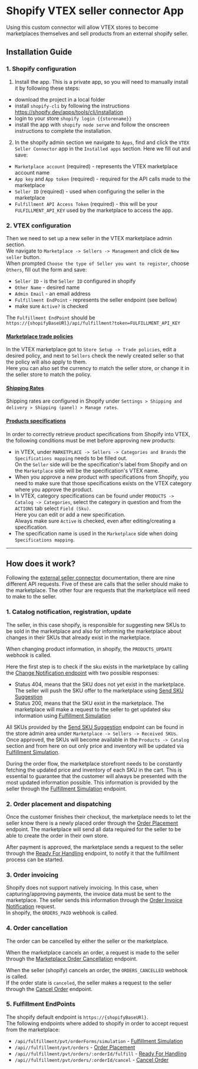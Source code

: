 # Shopify VTEX seller connector App

Using this custom connector will allow VTEX stores to become marketplaces themselves and sell products from an external shopify seller.

## Installation Guide

### 1. Shopify configuration

1) Install the app. This is a private app, so you will need to manually install it by following these steps: 
* download the project in a local folder
* install `shopify-cli` by following the instructions https://shopify.dev/apps/tools/cli/installation
* login to your store `shopify login {{storename}}`
* install the app with `shopify node serve` and follow the onscreen instructions to complete the installation.

2) In the shopify admin section we navigate to `Apps`, find and click the `VTEX Seller Connector` app in the `Installed apps` section.
   Here we fill out and save:
* `Marketplace account` (required) - represents the VTEX marketplace account name
* `App key` and `App token` (required) - required for the API calls made to the marketplace
* `Seller ID` (required) - used when configuring the seller in the marketplace
* `Fulfillment API Access Token` (required) - this will be your `FULFILLMENT_API_KEY` used by the marketplace to access the app.

### 2. VTEX configuration

Then we need to set up a new seller in the VTEX marketplace admin section.<br>
We navigate to `Marketplace -> Sellers -> Management` and click de `New seller` button.<br>
When prompted `Choose the type of Seller you want to register`, choose `Others`, fill out the form and save:
* `Seller ID` - is the `Seller ID` configured in shopify
* `Other Name` - desired name
* `Admin Email` - an email address
* `Fulfillment EndPoint` - represents the seller endpoint (see bellow)
* make sure `Active?` is checked

The `Fulfillment EndPoint` should be `https://{shopifyBaseURl}/api/fulfillment?token=FULFILLMENT_API_KEY`<br>

#### <u>Marketplace trade policies</u>
In the VTEX marketplace got to `Store Setup -> Trade policies`, edit a desired policy, and next to `Sellers` check the newly created seller so that the policy will also apply to them.<br>
Here you can also set the currency to match the seller store, or change it in the seller store to match the policy.

#### <u>Shipping Rates</u>

Shipping rates are configured in Shopify under `Settings > Shipping and delivery > Shipping (panel) > Manage rates`.

#### <u>Products specifications</u>

In order to correctly retrieve product specifications from Shopify into VTEX, the following conditions must be met before approving new products:
* in VTEX, under `MARKETPLACE -> Sellers -> Categories and Brands` the `Specifications mapping` needs to be filled out.<br>
  On the `Seller` side will be the specification's label from Shopify and on the `Marketplace` side will be the specification's VTEX name.<br>
* When you approve a new product with specifications from Shopify, you need to make sure that those specifications exists on the VTEX category where you approve the product.<br>
* In VTEX, category specifications can be found under `PRODUCTS -> Catalog -> Categories`, select the category in question
  and from the `ACTIONS` tab select `Field (Sku)`.<br>
  Here you can edit or add a new specification.<br>
  Always make sure `Active` is checked, even after editing/creating a specification.
* The specification name is used in the `Marketplace` side when doing `Specifications mapping`.

<hr>

## How does it work?

Following the [external seller connector](https://developers.vtex.com/vtex-rest-api/docs/external-seller-integration-connector) documentation, there are nine different API requests. Five of these are calls that the seller should make to the marketplace. The other four are requests that the marketplace will need to make to the seller.

### 1. Catalog notification, registration, update

The seller, in this case shopify, is responsible for suggesting new SKUs to be sold in the marketplace and also for informing the marketplace about changes in their SKUs that already exist in the marketplace.

When changing product information, in shopify, the `PRODUCTS_UPDATE` webhook is called.<br>

Here the first step is to check if the sku exists in the marketplace by calling the [Change Notification endpoint](https://developers.vtex.com/vtex-rest-api/reference/catalog-api-sku-seller#catalog-api-get-seller-sku-notification) with two possible responses:
* Status 404, means that the SKU does not yet exist in the marketplace. The seller will push the SKU offer to the marketplace using [Send SKU Suggestion](https://developers.vtex.com/vtex-rest-api/reference/manage-suggestions-1)
* Status 200, means that the SKU exist in the marketplace. The marketplace will make a request to the seller to get updated sku information using [Fulfillment Simulation](https://developers.vtex.com/vtex-rest-api/reference/external-seller#fulfillment-simulation)

All SKUs provided by the [Send SKU Suggestion](https://developers.vtex.com/vtex-rest-api/reference/manage-suggestions-1) endpoint can be found in the store admin area under `Marketplace -> Sellers -> Received SKUs`.<br>
Once approved, the SKUs will become available in the `Products -> Catalog` section and from here on out only price and inventory will be updated via [Fulfillment Simulation](https://developers.vtex.com/vtex-rest-api/reference/external-seller#fulfillment-simulation).

During the order flow, the marketplace storefront needs to be constantly fetching the updated price and inventory of each SKU in the cart. This is essential to guarantee that the customer will always be presented with the most updated information possible.
This information is provided by the seller through the [Fulfillment Simulation](https://developers.vtex.com/vtex-rest-api/reference/external-seller#fulfillment-simulation) endpoint.

### 2. Order placement and dispatching

Once the customer finishes their checkout, the marketplace needs to let the seller know there is a newly placed order through the [Order Placement](https://developers.vtex.com/vtex-rest-api/reference/external-seller#order-placement) endpoint. The marketplace will send all data required for the seller to be able to create the order in their own store.

After payment is approved, the marketplace sends a request to the seller through the [Ready For Handling](https://developers.vtex.com/vtex-rest-api/reference/external-seller#order-dispatching) endpoint, to notify it that the fulfillment process can be started.

### 3. Order invoicing

Shopify does not support natively invoicing.
In this case, when capturing/approving payments, the invoice data must be sent to the marketplace.
The seller sends this information through the [Order Invoice Notification](https://developers.vtex.com/vtex-rest-api/reference/invoice#invoicenotification) request.<br>
In shopify, the `ORDERS_PAID` webhook is called.

### 4. Order cancellation

The order can be cancelled by either the seller or the marketplace.

When the marketplace cancels an order, a request is made to the seller through the [Marketplace Order Cancellation](https://developers.vtex.com/vtex-rest-api/reference/external-seller#mkp-order-cancellation) endpoint.

When the seller (shopify) cancels an order, the `ORDERS_CANCELLED` webhook is called.<br>
If the order state is `canceled`, the seller makes a request to the seller through the [Cancel Order](https://developers.vtex.com/vtex-rest-api/reference/orders#cancelorder) endpoint.

### 5. Fulfillment EndPoints

The shopify default endpoint is `https://{shopifyBaseURl}`.<br>
The following endpoints where added to shopify in order to accept request from the marketplace:
* `/api/fulfillment/pvt/orderForms/simulation` - [Fulfillment Simulation](https://developers.vtex.com/vtex-rest-api/reference/external-seller#fulfillment-simulation)
* `/api//fulfillment/pvt/orders` - [Order Placement](https://developers.vtex.com/vtex-rest-api/reference/external-seller#order-placement)
* `/api//fulfillment/pvt/orders/:orderId/fulfill` -  [Ready For Handling](https://developers.vtex.com/vtex-rest-api/reference/external-seller#order-dispatching)
* `/api//fulfillment/pvt/orders/:orderId/cancel` - [Cancel Order](https://developers.vtex.com/vtex-rest-api/reference/orders#cancelorder)

